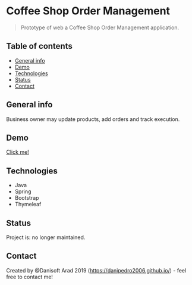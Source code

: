 # Coffee Shop Order Management
> Prototype of web a Coffee Shop Order Management application.


## Table of contents

* [General info](#general-info)
* [Demo](#Demo)
* [Technologies](#technologies)
* [Status](#status)
* [Contact](#contact)

## General info
Business owner may update products, add orders and track execution.

## Demo
[Click me!](https://github.com/danipedro2006/Spring-Boot-Cofee-shop-project/blob/master/0Qrk4llQAM.gif) 

## Technologies
* Java 
* Spring
* Bootstrap 
* Thymeleaf


## Status
Project is: no longer maintained.

## Contact
Created by @Danisoft Arad 2019 (https://danipedro2006.github.io/) - feel free to contact me!


 
	
